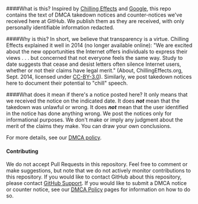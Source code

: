 ####What is this?
Inspired by [Chilling Effects](https://www.chillingeffects.org/topics/1) and [Google](https://developers.google.com/storage/docs/dmca), this repo contains the text of DMCA takedown notices and counter-notices we've received here at GitHub. We publish them as they are received, with only personally identifiable information redacted.

####Why is this?
In short, we believe that transparency is a virtue. Chilling Effects explained it well in 2014 (no longer available online): "We are excited about the new opportunities the Internet offers individuals to express their views . . . but concerned that not everyone feels the same way. Study to date suggests that cease and desist letters often silence Internet users, whether or not their claims have legal merit." (About, ChillingEffects.org, Sept. 2014, licensed under [CC-BY-3.0](http://creativecommons.org/licenses/by/3.0/us/)). Similarly, we post takedown notices here to document their potential to "chill" speech.

####What does it mean if there's a notice posted here?
It only means that we received the notice on the indicated date. It does ***not*** mean that the takedown was unlawful or wrong. It does ***not*** mean that the user identified in the notice has done anything wrong. We post the notices only for informational purposes. We don't make or imply any judgment about the merit of the claims they make. You can draw your own conclusions.

For more details, see our [DMCA policy](http://help.github.com/dmca-takedown/).

#### Contributing
We do not accept Pull Requests in this repository. Feel free to comment or make suggestions, but note that we do not actively monitor contributions to this repository. If you would like to contact GitHub about this repository, please contact [GitHub Support](https://github.com/contact/). If you would like to submit a DMCA notice or counter notice, see our [DMCA Policy](https://help.github.com/articles/dmca-takedown-policy/#f-submitting-notices) pages for information on how to do so.
